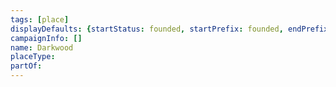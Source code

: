 ```yaml
---
tags: [place]
displayDefaults: {startStatus: founded, startPrefix: founded, endPrefix: destroyed, endStatus: destroyed}
campaignInfo: []
name: Darkwood
placeType:
partOf:
---
```

